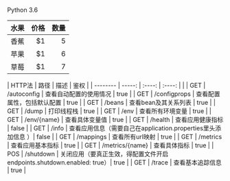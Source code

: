 Python 3.6

| 水果 | 价格 | 数量 |
| -- | --:   | --: |
| 香蕉    | $1      |   5   |
| 苹果     | $1      |   6    |
| 草莓    | $1      |   7    |

| HTTP法 | 路径	 |    		描述                     | 	 鉴权 |
| --------   | -----:   | :----: | :----: | |
| GET |  /autoconfig	 | 	查看自动配置的使用情况	    |  true |
| GET |  /configprops	 | 	查看配置属性，包括默认配置	|  true |
| GET |  /beans	      	 | 	查看bean及其关系列表	    |  true |
| GET |  /dump	      	 |     打印线程栈				| 	 true |
| GET |  /env	      	 |     查看所有环境变量			|  true |
| GET |  /env/{name}	 | 	查看具体变量值				|  true |
| GET |  /health		 | 	查看应用健康指标			|  false |
| GET |  /info	  	 	 | 	查看应用信息（需要自己在application.properties里头添加信息 ）| 	false |
| GET |  /mappings		 | 	查看所有url映射				| true |
| GET |  /metrics		 | 	查看应用基本指标			| true |
| GET |  /metrics/{name} | 	查看具体指标				| true |
| POS |  /shutdown		 |     关闭应用（要真正生效，得配置文件开启endpoints.shutdown.enabled: true）| 	true |
| GET |  /trace	         |      查看基本追踪信息		| 	true |
